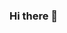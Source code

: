 ### Hi there 👋
<!--
![Github stats 2](https://github-readme-stats.vercel.app/api?username=herpestes0&show_icons=true&theme=radical)
-->
<!--
**herpestes0/herpestes0** is a ✨ _special_ ✨ repository because its `README.md` (this file) appears on your GitHub profile.

Here are some ideas to get you started:

- 🔭 I’m currently working on ...
- 🌱 I’m currently learning ...
- 👯 I’m looking to collaborate on ...
- 🤔 I’m looking for help with ...
- 💬 Ask me about ...
- 📫 How to reach me: ...
- 😄 Pronouns: ...
- ⚡ Fun fact: ...
-->
